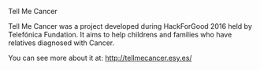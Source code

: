 Tell Me Cancer

Tell Me Cancer was a project developed during HackForGood 2016 held by Telefónica Fundation.
It aims to help childrens and families who have relatives diagnosed with Cancer.

You can see more about it at: http://tellmecancer.esy.es/

